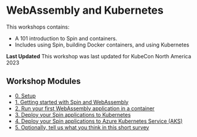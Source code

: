 # WebAssembly and Kubernetes

This workshops contains:
  - A 101 introduction to Spin and containers.
  - Includes using Spin, building Docker containers, and using Kubernetes

**Last Updated**
This workshop was last updated for KubeCon North America 2023

## Workshop Modules

- [0. Setup](./workshop/00-setup.md)
- [1. Getting started with Spin and WebAssembly](./workshop/01-spin-getting-started.md)
- [2. Run your first WebAssembly application in a container](./workshop/02-running-in-a-container.md)
- [3. Deploy your Spin applications to Kubernetes](./workshop/03-deploy-spin-to-k8s.md)
- [4. Deploy your Spin applications to Azure Kubernetes Service (AKS)](./workshop/04-azure-kubernetes-service.md)
- [5. Optionally, tell us what you think in this short survey](https://fibsu0jcu2g.typeform.com/workshop)
